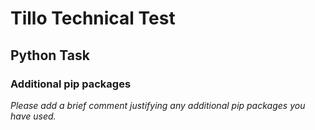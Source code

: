 # Tillo Technical Test
## Python Task

### Additional pip packages

_Please add a brief comment justifying any additional pip packages you have used._


